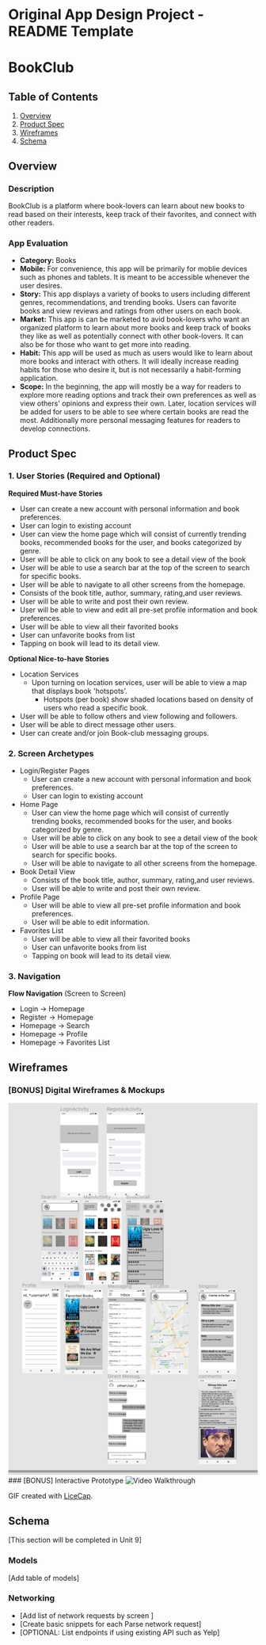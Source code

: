Original App Design Project - README Template
===

# BookClub

## Table of Contents
1. [Overview](#Overview)
1. [Product Spec](#Product-Spec)
1. [Wireframes](#Wireframes)
2. [Schema](#Schema)

## Overview
### Description
BookClub is a platform where book-lovers can learn about new books to read based on their interests, keep track of their favorites, and connect with other readers.

### App Evaluation
- **Category:** Books
- **Mobile:** For convenience, this app will be primarily for moblie devices such as phones and tablets. It is meant to be accessible whenever the user desires.
- **Story:** This app displays a variety of books to users including different genres, recommendations, and trending books. Users can favorite books and view reviews and ratings from other users on each book. 
- **Market:** This app is can be marketed to avid book-lovers who want an organized platform to learn about more books and keep track of books they like as well as potentially connect with other book-lovers. It can also be for those who want to get more into reading.
- **Habit:** This app will be used as much as users would like to learn about more books and interact with others. It will ideally increase reading habits for those who desire it, but is not necessarily a habit-forming application. 
- **Scope:** In the beginning, the app will mostly be a way for readers to explore more reading options and track their own preferences as well as view others' opinions and express their own. Later, location services will be added for users to be able to see where certain books are read the most. Additionally more personal messaging features for readers to develop connections. 

## Product Spec

### 1. User Stories (Required and Optional)

**Required Must-have Stories**

* User can create a new account with personal information and book preferences.
* User can login to existing account
* User can view the home page which will consist of currently trending books, recommended books for the user, and books categorized by genre.
* User will be able to click on any book to see a detail view of the book
* User will be able to use a search bar at the top of the screen to search for specific books.
* User will be able to navigate to all other screens from the homepage.
* Consists of the book title, author, summary, rating,and user reviews.   
* User will be able to write and post their own review.  
* User will be able to view and edit all pre-set profile information and book preferences.
* User will be able to view all their favorited books  
* User can unfavorite books from list
* Tapping on book will lead to its detail view.  

**Optional Nice-to-have Stories**

* Location Services
    * Upon turning on location services, user will be able to view a map that displays book 'hotspots'. 
         * Hotspots (per book) show shaded locations based on density of users who read a specific book.
*  User will be able to follow others and view following and followers.
*  User will be able to direct message other users.
*  User can create and/or join Book-club messaging groups.

### 2. Screen Archetypes

* Login/Register Pages
    * User can create a new account with personal information and book preferences.
    * User can login to existing account
* Home Page
    * User can view the home page which will consist of currently trending books, recommended books for the user, and books categorized by genre.
    * User will be able to click on any book to see a detail view of the book
    * User will be able to use a search bar at the top of the screen to search for specific books.
    * User will be able to navigate to all other screens from the homepage.
* Book Detail View
    * Consists of the book title, author, summary, rating,and user reviews.   
    * User will be able to write and post their own review.  
* Profile Page
    * User will be able to view all pre-set profile information and book preferences.
    * User will be able to edit information.
*  Favorites List
    * User will be able to view all their favorited books  
    * User can unfavorite books from list
    * Tapping on book will lead to its detail view.  

### 3. Navigation

**Flow Navigation** (Screen to Screen)

* Login -> Homepage
* Register -> Homepage
* Homepage -> Search
* Homepage -> Profile
* Homepage -> Favorites List


## Wireframes

### [BONUS] Digital Wireframes & Mockups
<!--- <img src="https://github.com/Codepath-AAC/Bookclub-App/blob/main/Screen%20Shot%202022-03-29%20at%2010.32.15%20PM.png" width=600> --->
<!--- <img src="https://github.com/Codepath-AAC/Bookclub-App/blob/main/figma_photo.png" width=600> --->
<img src="https://github.com/Codepath-AAC/Bookclub-App/blob/main/proper_figma_photo.png" width=600>
### [BONUS] Interactive Prototype

<!--- <img src='https://github.com/Codepath-AAC/Bookclub-App/blob/main/walkthrough_BookClub1.gif' title='Video Walkthrough' width='' alt='Video Walkthrough' /> --->
<!--- <img src='https://github.com/Codepath-AAC/Bookclub-App/blob/main/figma_codepath_unit8-2022-03-29_23.40.24.gif' width='' alt='Video Walkthrough' /> --->
<!--- <img src='https://github.com/Codepath-AAC/Bookclub-App/blob/main/unit8_codepath_figma_demo-2022-03-29_23.50.37.gif' width='' alt='Video Walkthrough' /> --->
<img src='https://github.com/Codepath-AAC/Bookclub-App/blob/main/proper_proper_unit8_codepath_figma_demo.gif' width='' alt='Video Walkthrough' />

GIF created with [LiceCap](http://www.cockos.com/licecap/).

## Schema 
[This section will be completed in Unit 9]
### Models
[Add table of models]
### Networking
- [Add list of network requests by screen ]
- [Create basic snippets for each Parse network request]
- [OPTIONAL: List endpoints if using existing API such as Yelp]
